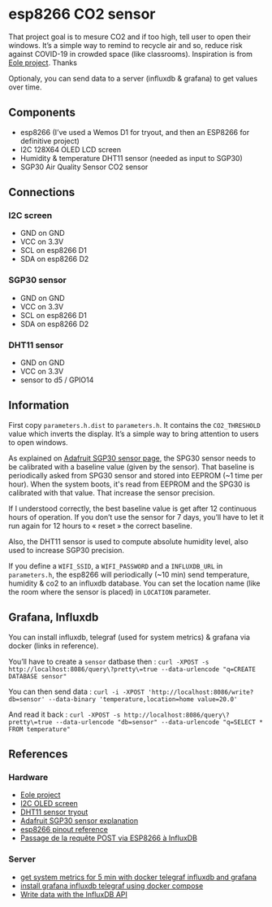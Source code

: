 # esp8266 CO2 sensor

That project goal is to mesure CO2 and if too high, tell user to open their windows.
It’s a simple way to remind to recycle air and so, reduce risk against COVID-19 in crowded space (like classrooms).
Inspiration is from [Eole project](http://lafabrique.centralesupelec.fr/projetco2/). Thanks

Optionaly, you can send data to a server (influxdb & grafana) to get values over time.

## Components

 * esp8266 (I’ve used a Wemos D1 for tryout, and then an ESP8266 for definitive project)
 * I2C 128X64 OLED LCD screen
 * Humidity & temperature DHT11 sensor (needed as input to SGP30)
 * SGP30 Air Quality Sensor CO2 sensor

## Connections

### I2C screen

 * GND on GND
 * VCC on 3.3V
 * SCL on esp8266 D1
 * SDA on esp8266 D2

### SGP30 sensor

 * GND on GND
 * VCC on 3.3V
 * SCL on esp8266 D1
 * SDA on esp8266 D2

### DHT11 sensor

 * GND on GND
 * VCC on 3.3V
 * sensor to d5 / GPIO14

## Information

First copy `parameters.h.dist` to `parameters.h`.
It contains the `CO2_THRESHOLD` value which inverts the display.
It’s a simple way to bring attention to users to open windows.

As explained on  [Adafruit SGP30 sensor page](https://learn.adafruit.com/adafruit-sgp30-gas-tvoc-eco2-mox-sensor/arduino-code), the SPG30 sensor needs to be calibrated with a baseline value (given by the sensor).
That baseline is periodically asked from SPG30 sensor and stored into EEPROM (~1 time per hour).
When the system boots, it's read from EEPROM and the SPG30 is calibrated with that value. That increase the sensor precision.

If I understood correctly, the best baseline value is get after 12 continuous hours of operation. If you don’t use the sensor for 7 days, you’ll have to let it run again for 12 hours to « reset » the correct baseline.

Also, the DHT11 sensor is used to compute absolute humidity level, also used to increase SGP30 precision.

If you define a `WIFI_SSID`, a `WIFI_PASSWORD` and a `INFLUXDB_URL` in `parameters.h`, the esp8266 will periodically (~10 min) send temperature, humidity & co2 to an influxdb database. You can set the location name (like the room where the sensor is placed) in `LOCATION` parameter.

## Grafana, Influxdb

You can install influxdb, telegraf (used for system metrics) & grafana via docker (links in reference).

You’ll have to create a `sensor` datbase then : `curl -XPOST -s http://localhost:8086/query\?pretty\=true --data-urlencode "q=CREATE DATABASE sensor"`

You can then send data :
`curl -i -XPOST 'http://localhost:8086/write?db=sensor' --data-binary 'temperature,location=home value=20.0'`

And read it back :
`curl -XPOST -s http://localhost:8086/query\?pretty\=true --data-urlencode "db=sensor" --data-urlencode "q=SELECT * FROM temperature"`

## References

### Hardware

  * [Eole project](http://lafabrique.centralesupelec.fr/projetco2/)
  * [I2C OLED screen](https://randomnerdtutorials.com/esp8266-0-96-inch-oled-display-with-arduino-ide/)
  * [DHT11 sensor tryout](https://hackaday.io/project/175689/log/185783-humidity-temperature-module)
  * [Adafruit SGP30 sensor explanation](https://learn.adafruit.com/adafruit-sgp30-gas-tvoc-eco2-mox-sensor/arduino-code)
  * [esp8266 pinout reference](https://randomnerdtutorials.com/esp8266-pinout-reference-gpios/)
  * [Passage de la requête POST via ESP8266 à InfluxDB](https://stackoverrun.com/fr/q/10514644)

### Server

  * [get system metrics for 5 min with docker telegraf influxdb and grafana](https://towardsdatascience.com/get-system-metrics-for-5-min-with-docker-telegraf-influxdb-and-grafana-97cfd957f0ac)
  * [install grafana influxdb telegraf using docker compose](https://dev.to/project42/install-grafana-influxdb-telegraf-using-docker-compose-56e9)
  * [Write data with the InfluxDB API](https://docs.influxdata.com/influxdb/v1.8/guides/write_data/)
